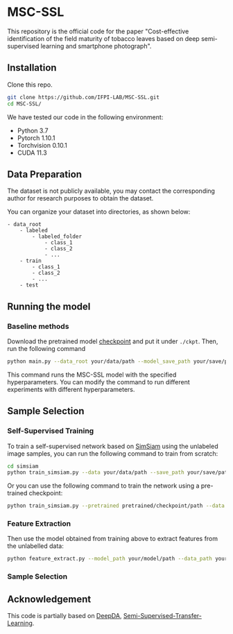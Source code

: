 # MSC-SSL
This repository is the official code for the paper "Cost-effective identification of the field maturity of tobacco leaves based on deep semi-supervised learning and smartphone photograph".

## Installation
Clone this repo.
```bash
git clone https://github.com/IFPI-LAB/MSC-SSL.git
cd MSC-SSL/
```

We have tested our code in the following environment:
- Python 3.7
- Pytorch 1.10.1
- Torchvision 0.10.1
- CUDA 11.3

## Data Preparation
The dataset is not publicly available, you may contact the corresponding author for research purposes to obtain the dataset.

You can organize your dataset into directories, as shown below:
```
- data_root
    - labeled
        - labeled_folder
            - class_1
            - class_2
            - ...
    - train
        - class_1
        - class_2
        - ...
    - test
```

## Running the model

### Baseline methods
Download the pretrained model [checkpoint](https://drive.google.com/file/d/1VClK73Dgu0RRKw9Cnhb0NjytGJLDAyLN/view?usp=sharing) and put it under `./ckpt`. Then, run the following command

```sh
python main.py --data_root your/data/path --model_save_path your/save/path --labeled_folder your/labeled/data
```
This command runs the MSC-SSL model with the specified hyperparameters. You can modify the command to run different experiments with different hyperparameters.

## Sample Selection
### Self-Supervised Training
To train a self-supervised network based on [SimSiam](https://github.com/facebookresearch/simsiam) using the unlabeled image samples, you can run the following command to train from scratch:
```sh
cd simsiam
python train_simsiam.py --data your/data/path --save_path your/save/path --lars
```
Or you can use the following command to train the network using a pre-trained checkpoint:
```sh
python train_simsiam.py --pretrained pretrained/checkpoint/path --data your/data/path --save_path your/save/path --lars
```

### Feature Extraction
Then use the model obtained from training above to extract features from the unlabelled data:
```sh
python feature_extract.py --model_path your/model/path --data_path your/data/path --save_npz your/save/path
```

### Sample Selection


## Acknowledgement
This code is partially based on [DeepDA](https://github.com/jindongwang/transferlearning/tree/master/code/DeepDA), [Semi-Supervised-Transfer-Learning](https://github.com/SHI-Labs/Semi-Supervised-Transfer-Learning).